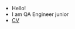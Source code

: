 - Hello!
- I am QA Engineer junior
- [CV](https://docs.google.com/document/d/1rprq29j53I7uRvIOqwc3hwao_0tsYNmRPL8st0Vtaug/edit?usp=drive_link)

          
